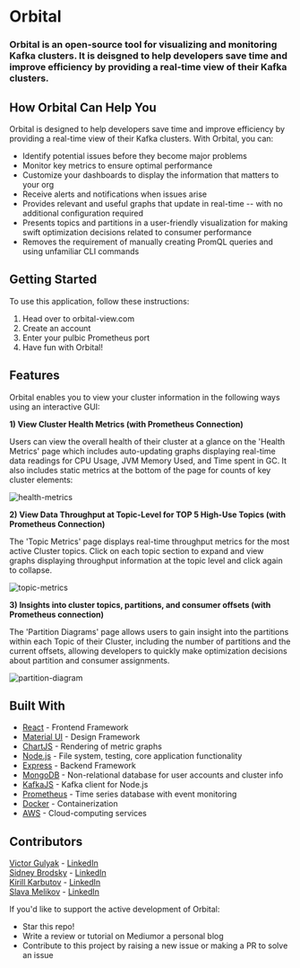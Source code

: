 # Orbital
### Orbital is an open-source tool for visualizing and monitoring Kafka clusters. It is deisgned to help developers save time and improve efficiency by providing a real-time view of their Kafka clusters.




## How Orbital Can Help You

Orbital is designed to help developers save time and improve efficiency by providing a real-time view of their Kafka clusters. With Orbital, you can:
- Identify potential issues before they become major problems
- Monitor key metrics to ensure optimal performance
- Customize your dashboards to display the information that matters to your org
- Receive alerts and notifications when issues arise
- Provides relevant and useful graphs that update in real-time -- with no additional configuration required
- Presents topics and partitions in a user-friendly visualization for making swift optimization decisions related to consumer performance
- Removes the requirement of manually creating PromQL queries and using unfamiliar CLI commands


## Getting Started

To use this application, follow these instructions:

1. Head over to orbital-view.com
2. Create an account
3. Enter your pulbic Prometheus port
4. Have fun with Orbital!

## Features

Orbital enables you to view your cluster information in the following ways using an interactive GUI:

**1) View Cluster Health Metrics (with Prometheus Connection)** 

Users can view the overall health of their cluster at a glance on the 'Health Metrics' page which includes auto-updating graphs displaying real-time data readings for CPU Usage, JVM Memory Used, and Time spent in GC. It also includes static metrics at the bottom of the page for counts of key cluster elements:

![health-metrics](https://user-images.githubusercontent.com/87503302/161088866-0ed37690-04f8-46f2-bcbe-1e92d3e090ee.gif)

**2) View Data Throughput at Topic-Level for TOP 5 High-Use Topics (with Prometheus Connection)**

The 'Topic Metrics' page displays real-time throughput metrics for the most active Cluster topics. Click on each topic section to expand and view graphs displaying throughput information at the topic level and click again to collapse.

![topic-metrics](https://user-images.githubusercontent.com/87503302/161089060-b9c40069-ebe4-420b-99f6-cf096906dc5d.gif)


**3) Insights into cluster topics, partitions, and consumer offsets (with Prometheus connection)**

The 'Partition Diagrams' page allows users to gain insight into the partitions within each Topic of their Cluster, including the number of partitions and the current offsets, allowing developers to quickly make optimization decisions about partition and consumer assignments.

![partition-diagram](https://user-images.githubusercontent.com/87503302/161098210-ac1ec57a-2aa8-4033-b6ac-cc9047049537.gif)



## Built With
- [React](https://reactjs.org/) - Frontend Framework
- [Material UI](https://mui.com/) - Design Framework
- [ChartJS](https://www.chartjs.org/) - Rendering of metric graphs
- [Node.js](https://nodejs.org/en/) - File system, testing, core application functionality
- [Express](https://expressjs.com/) - Backend Framework
- [MongoDB](https://www.mongodb.com/) - Non-relational database for user accounts and cluster info
- [KafkaJS](https://kafka.js.org/) - Kafka client for Node.js
- [Prometheus](https://prometheus.io/) - Time series database with event monitoring
- [Docker](https://www.docker.com/) - Containerization
- [AWS](https://aws.amazon.com/) - Cloud-computing services

## Contributors

[Victor Gulyak](https://https://github.com/vicg932) - [LinkedIn](https://www.linkedin.com/in/vic-gul/)
<br>
[Sidney Brodsky](https://github.com/SidneyJB) - [LinkedIn](https://www.linkedin.com/in/sidney-brodsky/)
<br>
[Kirill Karbutov](https://github.com/Karbutov00) - [LinkedIn](https://www.linkedin.com/in/kirill-karbutov/)
<br>
[Slava Melikov](https://github.com/Slavamelikov05) - [LinkedIn](https://www.linkedin.com/in/slava-melikov/)
<br>


If you'd like to support the active development of Orbital:

- Star this repo!
- Write a review or tutorial on Mediumor a personal blog
- Contribute to this project by raising a new issue or making a PR to solve an issue
